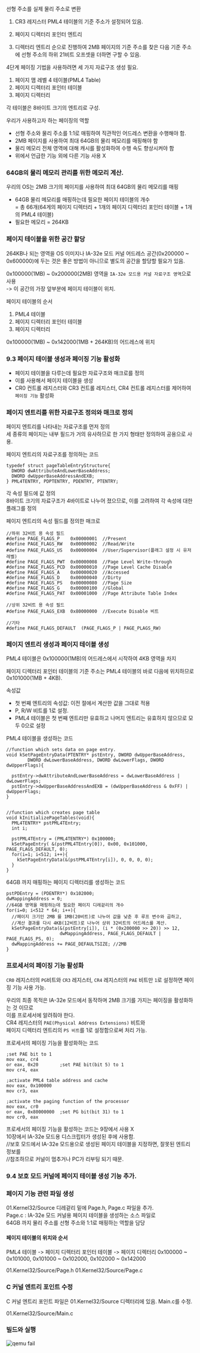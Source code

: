 선형 주소를 실제 물리 주소로 변환
1. CR3 레지스터
    PML4 테이블의 기준 주소가 설정되어 있음.

2. 페이지 디렉터리 포인터 엔트리

3. 디렉터리 엔트리
순으로 진행하여 2MB 페이지의 기준 주소를 찾은 다음 기준 주소에 선형 주소의 하위 21비트 오프셋을 더하면 구할 수 있음.



4단계 페이징 기법을 사용하려면 세 가지 자료구조 생성 필요.
1. 페이지 맴 레벨 4 테이블(PML4 Table)
2. 페이지 디렉터리 포인터 테이블
3. 페이지 디렉터리

각 테이블은 8바이트 크기의 엔트리로 구성.



우리가 사용하고자 하는 페이징의 역할
- 선형 주소와 물리 주소를 1:1로 매핑하여 직관적인 어드레스 변환을 수행해야 함.
- 2MB 페이지를 사용하여 최대 64GB의 물리 메모리를 매핑해야 함
- 물리 메모리 전체 영역에 대해 캐시를 활성화하여 수행 속도 향상시켜야 함
- 위에서 언급한 기능 외에 다른 기능 사용 X

### 64GB의 물리 메모리 관리를 위한 메모리 계산.
우리의 OS는 2MB 크기의 페이지를 사용하여 최대 64GB의 물리 메모리를 매핑

* 64GB 물리 메모리를 매핑하는데 필요한 페이지 테이블의 개수  
= 총 66개(64게의 페이지 디렉터리 + 1개의 페이지 디렉터리 포인터 테이블 + 1개의 PML4 테이블)  
* 필요한 메모리 = 264KB   



### 페이지 테이블을 위한 공간 할당   
264KB나 되는 영역을 OS 이미지나 IA-32e 모드 커널 어드레스 공간(0x200000 ~ 0x600000)에 두는 것은 좋은 방법이 아니므로 별도의 공간을 할당할 필요가 있음.   

0x100000(1MB) ~ 0x200000(2MB) 영역을 `IA-32e 모드용 커널 자료구조 영역`으로 사용  
-> 이 공간의 가장 앞부분에 페이지 테이블이 위치.  

페이지 테이블의 순서  
1. PML4 테이블  
2. 페이지 디렉터리 포인터 테이블   
3. 페이지 디렉터리  

0x100000(1MB) ~ 0x142000(1MB + 264KB)의 어드레스에 위치



### 9.3 페이지 테이블 생성과 페이징 기능 활성화

- 페이지 테이블을 다루는데 필요한 자료구조와 매크로를 정의   
- 이를 사용해서 페이지 테이블을 생성  
- CR0 컨트롤 레지스터와 CR3 컨트롤 레지스터, CR4 컨트롤 레지스터를 제어하여 `페이징 기능` 활성화   


### 페이지 엔트리를 위한 자료구조 정의와 매크로 정의   
페이지 엔트리를 나타내는 자료구조를 먼저 정의   
세 종류의 페이지는 내부 필드가 거의 유사하므로 한 가지 형태만 정의하여 공용으로 사용.  


페이지 엔트리의 자료구조를 정의하는 코드
```
typedef struct pageTableEntryStructure{
  DWORD dwAttributeAndLowerBaseAddress;
  DWORD dwUpperBaseAddressAndEXB;
} PML4TENTRY, PDPTENTRY, PDENTRY, PTENTRY;
```




각 속성 필드에 값 정의  
8바이트 크기의 자료구조가 4바이트로 나누어 졌으므로, 이를 고려하여 각 속성에 대한 플래그를 정의  

페이지 엔트리의 속성 필드를 정의한 매크로
```
//하위 32비트 용 속성 필드
#define PAGE_FLAGS_P    0x00000001  //Present
#define PAGE_FLAGS_RW   0x00000002  //Read/Write
#define PAGE_FLAGS_US   0x00000004  //User/Supervisor(플래그 설정 시 유저 레벨)
#define PAGE_FLAGS_PWT  0x00000008  //Page Level Write-through
#define PAGE_FLAGS_PCD  0x00000010  //Page Level Cache Disable
#define PAGE_FLAGS_A    0x00000020  //Accessed
#define PAGE_FLAGS_D    0x00000040  //Dirty
#define PAGE_FLAGS_PS   0x00000080  //Page Size
#define PAGE_FLAGS_G    0x00000100  //Global
#define PAGE_FLAGS_PAT  0x00001000  //Page Attribute Table Index

//상위 32비트 용 속성 필드
#define PAGE_FLAGS_EXB  0x80000000  //Execute Disable 비트

//기타
#define PAGE_FLAGS_DEFAULT  (PAGE_FLAGS_P | PAGE_PLAGS_RW)
```




### 페이지 엔트리 생성과 페이지 테이블 생성  
PML4 테이블은 0x100000(1MB)의 어드레스에서 시작하여 4KB 영역을 차지  

페이지 디렉터리 포인터 테이블의 기준 주소는 PML4 테이블의 바로 다음에 위치하므로  
0x101000(1MB + 4KB).

속성값
- 첫 번째 엔트리의 속성값: 이전 절에서 계산한 값을 그대로 적용
- P, R/W 비트를 1로 설정.
- PML4 테이블은 첫 번째 엔트리만 유효하고 나머지 엔트리는 유효하지 않으므로 모두 0으로 설정

PML4 테이블을 생성하는 코드
```
//function which sets data on page entry.
void kSetPageEntryData(PTENTRY* pstEntry, DWORD dwUpperBaseAddress,
        DWORD dwLowerBaseAddress, DWORD dwLowerFlags, DWORD dwUpperFlags){

  pstEntry->dwAttributeAndLowerBaseAddress = dwLowerBaseAddress | dwLowerFlags;
  pstEntry->dwUpperBaseAddressAndEXB = (dwUpperBaseAddress & 0xFF) | dwUpperFlags;
}


//function which creates page table
void kInitializePageTables(void){
  PML4TENTRY* pstPML4TEntry;
  int i;

  pstPML4TEntry = (PML4TENTRY*) 0x100000;
  kSetPageEntry( &(pstPML4TEntry[0]), 0x00, 0x101000, PAGE_FLAGS_DEFAULT, 0);
  for(i=1; i<512; i++){
    kSetPageEntryData(&(pstPML4TEntry[i]), 0, 0, 0, 0);
  }
}
```



64GB 까지 매핑하는 페이지 디렉터리를 생성하는 코드
```
pstPDEntry = (PDENTRY*) 0x102000;
dwMappingAddress = 0;
//64GB 영역을 매핑하는데 필요한 페이지 디레겉리의 개수
for(i=0; i<512 * 64; i++){
  //페이지 크기인 2MB 를 1MB(20비트)로 나누어 값을 낮춘 후 루프 변수와 곱하고,
  //계산 결과를 다시 4KB(12비트)로 나누어 상위 32비트의 어드레스를 계산.
  kSetPageEntryData(&(pstEntry[i]), (i * (0x200000 >> 20)) >> 12,
                    dwMappingAddress, PAGE_FLAGS_DEFAULT | PAGE_FLAGS_PS, 0);
  dwMappingAddress += PAGE_DEFAULTSIZE; //2MB
}
```




### 프로세서의 페이징 기능 활성화

`CR0` 레지스터의 `PG`비트와 `CR3` 레지스터, `CR4` 레지스터의 `PAE` 비트만 `1`로 설정하면 페이징 기능 사용 가능.




우리의 최종 목적은 IA-32e 모드에서 동작하며 2MB 크기를 가지는 페이징을 활성화하는 것 이므로  
이를 프로세서에 알려줘야 한다.  
CR4 레지스터의 `PAE(Physical Address Extensions)` 비트와  
페이지 디렉터리 엔트리의 `PS 비트`를 1로 설정함으로써 처리 가능.   




프로세서의 페이징 기능을 활성화하는 코드
```
;set PAE bit to 1
mov eax, cr4
or eax, 0x20        ;set PAE bit(bit 5) to 1
mov cr4, eax

;activate PML4 table address and cache
mov eax, 0x100000
mov cr3, eax

;activate the paging function of the processor
mov eax, cr0
or eax, 0x80000000  ;set PG bit(bit 31) to 1
mov cr0, eax
```

프로세서의 페이징 기능을 활성하는 코드는 9장에서 사용 X   
10장에서 IA-32e 모드용 디스크립터가 생성된 후에 사용함.  
//보호 모드에서 IA-32e 모드용으로 생성된 페이지 테이블을 지정하면, 잘못된 엔트리 정보를  
//참조하므로 커널이 멈추거나 PC가 리부팅 되기 때문.




### 9.4 보호 모드 커널에 페이지 테이블 생성 기능 추가.

### 페이지 기능 관련 파일 생성

01.Kernel32/Source 디레겉리 밑에 Page.h, Page.c 파일을 추가.  
Page.c : IA-32e 모드 커널용 페이지 테이블을 생성하는 소스 파일로  
          64GB 까지 물리 주소를 선형 주소와 1:1로 매핑하는 역할을 담당

#### 페이지 테이블의 위치와 순서
PML4 테이블 -> 페이지 디렉터리 포인터 테이블 -> 페이지 디렉터리
0x100000 ~ 0x101000, 0x101000 ~ 0x102000, 0x102000 ~ 0x142000

01.Kernel32/Source/Page.h
01.Kernel32/Source/Page.c


### C 커널 엔트리 포인트 수정
C 커널 엔트리 포인트 파일은 01.Kernel32/Source 디렉터리에 있음.
Main.c를 수정.

01.Kernel32/Source/Main.c



### 빌드와 실행

<img src="./img/qemu_9_exe.png" title="qemu fail"></img><br/>
